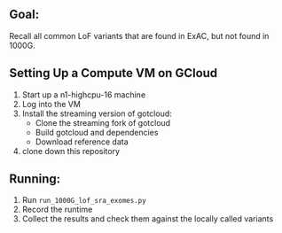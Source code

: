 
## Goal: ##
Recall all common LoF variants that are found in ExAC, but not found in 1000G.

## Setting Up a Compute VM on GCloud ##
1. Start up a n1-highcpu-16 machine
2. Log into the VM
3. Install the streaming version of gotcloud:
    - Clone the streaming fork of gotcloud
    - Build gotcloud and dependencies
    - Download reference data
4. clone down this repository

## Running: ##
1. Run `run_1000G_lof_sra_exomes.py`
2. Record the runtime
3. Collect the results and check them against the locally called variants
